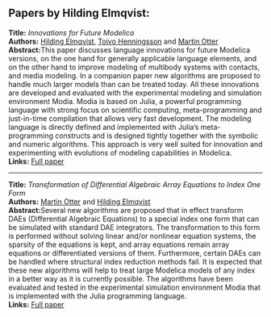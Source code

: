 <h2>Papers by Hilding Elmqvist:</h2>
<p>
<b>Title:</b> <i> Innovations for Future Modelica </i> <br />
<b>Authors:</b> <a href="../authors/author_65.html">Hilding Elmqvist</a>, <a href="../authors/author_106.html">Toivo Henningsson</a> and <a href="../authors/author_209.html">Martin Otter</a><br />
<b>Abstract:</b>This paper discusses language innovations for future Modelica versions, on the one hand for generally applicable language elements, and on the other hand to improve modeling of multibody systems with contacts, and media modeling. In a companion paper new algorithms are proposed to handle much larger models than can be treated today. All these innovations are developed and evaluated with the experimental modeling and simulation environment Modia. Modia is based on Julia, a powerful programming language with strong focus on scientific computing, meta-programming and just-in-time compilation that allows very fast development. The modeling language is directly defined and implemented with Julia’s meta-programming constructs and is designed tightly together with the symbolic and numeric algorithms. This approach is very well suited for innovation and experimenting with evolutions of modeling capabilities in Modelica.<br />
<b>Links:</b> <a href="../submissions/ecp17132693_ElmqvistHenningssonOtter.pdf">Full paper</a></p>
<hr />
<p>
<b>Title:</b> <i> Transformation of Differential Algebraic Array Equations to Index One Form </i> <br />
<b>Authors:</b> <a href="../authors/author_209.html">Martin Otter</a> and <a href="../authors/author_65.html">Hilding Elmqvist</a><br />
<b>Abstract:</b>Several new algorithms are proposed that in effect transform DAEs (Differential Algebraic Equations) to a special index one form that can be simulated with standard DAE integrators. The transformation to this form is performed without solving linear and/or nonlinear equation systems, the sparsity of the equations is kept, and array equations remain array equations or differentiated versions of them. Furthermore, certain DAEs can be handled where structural index reduction methods fail. It is expected that these new algorithms will help to treat large Modelica models of any index in a better way as it is currently possible. The algorithms have been evaluated and tested in the experimental simulation environment Modia that is implemented with the Julia programming language.<br />
<b>Links:</b> <a href="../submissions/ecp17132565_OtterElmqvist.pdf">Full paper</a></p>